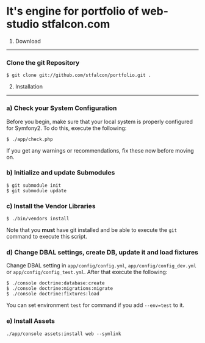 It's engine for portfolio of web-studio stfalcon.com
========================================

1) Download
--------------------------------

### Clone the git Repository

	$ git clone git://github.com/stfalcon/portfolio.git .

2) Installation
---------------

### a) Check your System Configuration

Before you begin, make sure that your local system is properly configured
for Symfony2. To do this, execute the following:

	$ ./app/check.php 

If you get any warnings or recommendations, fix these now before moving on.

### b) Initialize and update Submodules

	$ git submodule init
	$ git submodule update

### c) Install the Vendor Libraries

    $ ./bin/vendors install

Note that you **must** have git installed and be able to execute the `git`
command to execute this script.

### d) Change DBAL settings, create DB, update it and load fixtures

Change DBAL setting in `app/config/config.yml`, `app/config/config_dev.yml` or 
`app/config/config_test.yml`. After that execute the following:

    $ ./console doctrine:database:create
    $ ./console doctrine:migrations:migrate
    $ ./console doctrine:fixtures:load

You can set environment `test` for command if you add `--env=test` to it.

### e) Install Assets

    ./app/console assets:install web --symlink
